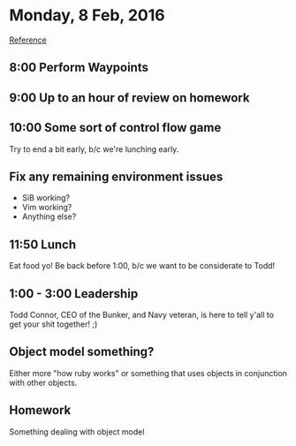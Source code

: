 Monday, 8 Feb, 2016
===================

[Reference](https://github.com/CodePlatoon/curriculum#week-2)


8:00 Perform Waypoints
-----------------------


9:00 Up to an hour of review on homework
----------------------------------------


10:00 Some sort of control flow game
------------------------------------

Try to end a bit early, b/c we're lunching early.


Fix any remaining environment issues
------------------------------------

* SiB working?
* Vim working?
* Anything else?


11:50 Lunch
-----------

Eat food yo!
Be back before 1:00, b/c we want to be considerate to Todd!


1:00 - 3:00 Leadership
----------------------

Todd Connor, CEO of the Bunker, and Navy veteran,
is here to tell y'all to get your shit together!
;)


Object model something?
-----------------------

Either more "how ruby works" or something that uses objects in conjunction with other objects.


Homework
--------

Something dealing with object model

